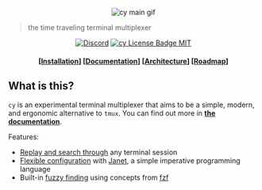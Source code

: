 <p align="center">
    <img src="https://cfoust.github.io/cy/images/main.gif" alt="cy main gif">
</p>

> the time traveling terminal multiplexer

<p align="center">
    <a href="https://discord.gg/NRQG3wbWGM"><img src="https://img.shields.io/discord/1175485543421837455?color=5865F2&label=discord&style=flat-square" alt="Discord" /></a>
    <a href="https://github.com/cfoust/cy/blob/main/LICENSE"><img src="https://img.shields.io/github/license/cfoust/cy?color=48AC75&style=flat-square" alt="cy License Badge MIT" /></a>
</p>

<h4 align="center">
    [<a href="https://cfoust.github.io/cy/installation.html">Installation</a>]
    [<a href="https://cfoust.github.io/cy/index.html">Documentation</a>]
    [<a href="https://cfoust.github.io/cy/architecture.html">Architecture</a>]
    [<a href="https://cfoust.github.io/cy/roadmap.html">Roadmap</a>]
</h4>

## What is this?

`cy` is an experimental terminal multiplexer that aims to be a simple, modern, and ergonomic alternative to `tmux`. You can find out more in **[the documentation](https://cfoust.github.io/cy/)**.

Features:

- [Replay and search through](https://cfoust.github.io/cy/replay-mode.html) any terminal session
- [Flexible configuration](https://cfoust.github.io/cy/configuration.html) with [Janet](https://janet-lang.org/), a simple imperative programming language
- Built-in [fuzzy finding](https://cfoust.github.io/cy/fuzzy-finding.html) using concepts from [fzf](https://github.com/junegunn/fzf)
